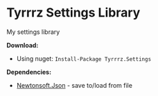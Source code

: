 # Tyrrrz Settings Library

My settings library

**Download:**

- Using nuget: `Install-Package Tyrrrz.Settings`

**Dependencies:**

- [Newtonsoft.Json](http://www.newtonsoft.com/json) - save to/load from file
